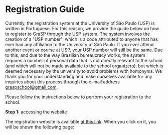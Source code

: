# Registration Guide

Currently, the registration system at the University of São Paulo (USP) is written in Portuguese. For this reason, we provide the guide below on how to register to GraSP through the USP system. The system involves the creation of a "USP number", which is a code attributed to anyone that has ever had any affiliation to the University of São Paulo. If you ever attend another event or course at USP, your USP number will still be the same. Due to this, and due to the way Brazilian bureaucracy works, the system requires a number of personal data that is not directly relevant to the school (and which will not be made available to the school organizers), but which is deemed necessary by the university to avoid problems with homonyms. We thank you for your understanding and make ourselves available for any inquiries about this process through the e-mail address [graspschool@gmail.com](mailto:graspschool@gmail.com).

Please follow the instructions below to perform your registration to the school. 

**Step 1:** accessing the website 

The registration website is available [at this link](https://uspdigital.usp.br/apolo/inscricaoPublicaFormTurmaListar?codund=43&codcurceu=430400057&codedicurceu=24001&numseqofeedi=1&oriins=W). When you click on it, you will be shown the following page: 
